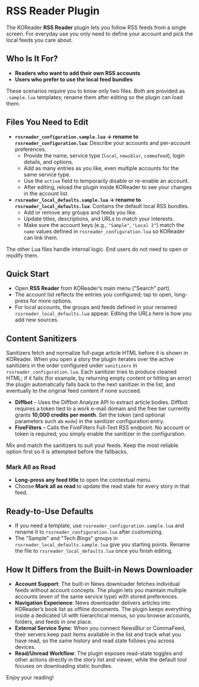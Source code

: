 # RSS Reader Plugin

The KOReader **RSS Reader** plugin lets you follow RSS feeds from a single screen. For everyday use you only need to define your account and pick the local feeds you care about.

## Who Is It For?
- **Readers who want to add their own RSS accounts**
- **Users who prefer to use the local feed bundles**

These scenarios require you to know only two files. Both are provided as `.sample.lua` templates; rename them after editing so the plugin can load them.

## Files You Need to Edit
- **`rssreader_configuration.sample.lua` → rename to `rssreader_configuration.lua`**: Describe your accounts and per-account preferences.
  - Provide the name, service type (`local`, `newsblur`, `commafeed`), login details, and options.
  - Add as many entries as you like, even multiple accounts for the same service type.
  - Use the `active` field to temporarily disable or re-enable an account.
  - After editing, reload the plugin inside KOReader to see your changes in the account list.
- **`rssreader_local_defaults.sample.lua` → rename to `rssreader_local_defaults.lua`**: Contains the default local RSS bundles.
  - Add or remove any groups and feeds you like.
  - Update titles, descriptions, and URLs to match your interests.
  - Make sure the account keys (e.g., `"Sample"`, `"Local 2"`) match the `name` values defined in `rssreader_configuration.lua` so KOReader can link them.

The other Lua files handle internal logic. End users do not need to open or modify them.

## Quick Start
- Open **RSS Reader** from KOReader’s main menu ("Search" part).
- The account list reflects the entries you configured; tap to open, long-press for more options.
- For local accounts, the groups and feeds defined in your renamed `rssreader_local_defaults.lua` appear. Editing the URLs here is how you add new sources.

## Content Sanitizers
Sanitizers fetch and normalize full-page article HTML before it is shown in KOReader. When you open a story the plugin iterates over the active sanitizers in the order configured under `sanitizers` in `rssreader_configuration.lua`. Each sanitizer tries to produce cleaned HTML; if it fails (for example, by returning empty content or hitting an error) the plugin automatically falls back to the next sanitizer in the list, and eventually to the original feed content if none succeed.

- **Diffbot** – Uses the Diffbot Analyze API to extract article bodies. Diffbot requires a token tied to a work e-mail domain and the free tier currently grants **10,000 credits per month**. Set the token (and optional parameters such as `mode`) in the sanitizer configuration entry.
- **FiveFilters** – Calls the FiveFilters Full-Text RSS endpoint. No account or token is required; you simply enable the sanitizer in the configuration.

Mix and match the sanitizers to suit your feeds. Keep the most reliable option first so it is attempted before the fallbacks.

### Mark All as Read
- **Long-press any feed title** to open the contextual menu.
- Choose **Mark all as read** to update the read state for every story in that feed. 

## Ready-to-Use Defaults
- If you need a template, use `rssreader_configuration.sample.lua` and rename it to `rssreader_configuration.lua` after customizing.
- The "Sample" and "Tech Blogs" groups in `rssreader_local_defaults.sample.lua` give you starting points. Rename the file to `rssreader_local_defaults.lua` once you finish editing.

## How It Differs from the Built-in News Downloader
- **Account Support**: The built-in News downloader fetches individual feeds without account concepts. The plugin lets you maintain multiple accounts (even of the same service type) with stored preferences.
- **Navigation Experience**: News downloader delivers articles into KOReader’s book list as offline documents. The plugin keeps everything inside a dedicated UI with hierarchical menus, so you browse accounts, folders, and feeds in one place.
- **External Service Sync**: When you connect NewsBlur or CommaFeed, their servers keep past items available in the list and track what you have read, so the same history and read state follows you across devices.
- **Read/Unread Workflow**: The plugin exposes read-state toggles and other actions directly in the story list and viewer, while the default tool focuses on downloading static bundles.

Enjoy your reading!
